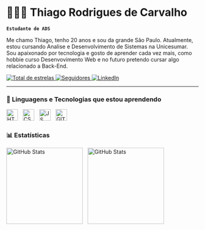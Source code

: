 # 🧑🏻‍💻 Thiago Rodrigues de Carvalho

**`Estudante de ADS`**

Me chamo Thiago, tenho 20 anos e sou da grande São Paulo. Atualmente, estou cursando Analise e Desenvolvimento de Sistemas na Unicesumar. Sou apaixonado por tecnologia e gosto de aprender cada vez mais, como hobbie curso Desenvovimento Web e no futuro pretendo cursar algo relacionado a Back-End.

<p align="left">
    <!-- Badge para estrelas no GitHub -->
    <a href="https://github.com/kahazdev?tab=repositories&sort=stargazers">
        <img 
            alt="Total de estrelas" 
            title="Total de estrelas GitHub" 
            src="https://custom-icon-badges.demolab.com/github/stars/kahazdev?color=55960c&style=for-the-badge&labelColor=488207&logo=star&label=estrelas"
        />
    </a>
    <!-- Badge para seguidores no GitHub -->
    <a href="https://github.com/kahazdev?tab=followers">
        <img 
            alt="Seguidores" 
            title="Me siga no GitHub" 
            src="https://custom-icon-badges.demolab.com/github/followers/kahazdev?color=236ad3&labelColor=1155ba&style=for-the-badge&logo=github&label=Seguidores&logoColor=white"
        />
    </a>
    <!-- Badge para LinkedIn -->
    <a href="https://www.linkedin.com/in/thiago-rodrigues-8170862a8/" target="_blank">
        <img 
            alt="LinkedIn" 
            title="Visite meu perfil no LinkedIn" 
            src="https://img.shields.io/badge/LinkedIn-0077B5?style=for-the-badge&logo=linkedin&logoColor=white"
        />
    </a>
</p>

---

### 🤖 Linguagens e Tecnologias que estou aprendendo

<!-- Ícone do HTML -->
<img 
    align="left" 
    alt="HTML" 
    title="HTML"
    width="30px" 
    style="padding-right: 10px;" 
    src="https://cdn.jsdelivr.net/gh/devicons/devicon@latest/icons/html5/html5-original-wordmark.svg"          
/>

<!-- Ícone do CSS -->
<img 
    align="left" 
    alt="CSS" 
    title="CSS"
    width="30px" 
    style="padding-right: 10px;" 
    src="https://cdn.jsdelivr.net/gh/devicons/devicon@latest/icons/css3/css3-original-wordmark.svg" 
/>

<!-- Ícone do JS -->
<img 
    align="left" 
    alt="JS" 
    title="JS"
    width="30px" 
    style="padding-right: 10px;" 
    src="https://cdn.jsdelivr.net/gh/devicons/devicon@latest/icons/javascript/javascript-original.svg"
/>

<!-- Ícone do GIT -->
<img 
    align="left" 
    alt="GIT" 
    title="GIT"
    width="30px" 
    style="padding-right: 10px;" 
    src="https://cdn.jsdelivr.net/gh/devicons/devicon@latest/icons/git/git-plain.svg"
/>
<br/>
<br/>


### 📊 Estatísticas

<p>
  <img 
    align="left" 
    alt="GitHub Stats" 
    height="200" 
    style="padding-right: 10px;" 
    src="https://github-readme-stats.vercel.app/api?username=kahazdev&show_icons=true&theme=dark&include_all_commits=true&locale=pt-br" 
  />

<img 
      align="left" 
      alt="GitHub Stats" 
      height="200" 
      src="https://github-readme-stats.vercel.app/api/top-langs/?username=kahazdev&theme=dark&layout=compact&custom_title=Tecnologias&langs_count=9" 
  />

</p>
